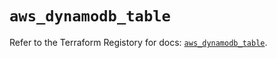 # `aws_dynamodb_table`

Refer to the Terraform Registory for docs: [`aws_dynamodb_table`](https://registry.terraform.io/providers/hashicorp/aws/4.63.0/docs/resources/dynamodb_table).
